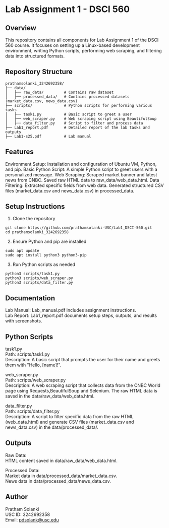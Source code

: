 # Lab Assignment 1 - DSCI 560 #
## Overview ##
This repository contains all components for Lab Assignment 1 of the DSCI 560 course. It focuses on setting up a Linux-based development environment, writing Python scripts, performing web scraping, and filtering data into structured formats.

## Repository Structure ## 
```
prathamsolanki_3242692358/
├── data/
│   ├── raw_data/         # Contains raw dataset
│   ├── processed_data/   # Contains processed datasets (market_data.csv, news_data.csv)
├── scripts/              # Python scripts for performing various tasks
│   ├── task1.py          # Basic script to greet a user
│   ├── web_scraper.py    # Web scraping script using BeautifulSoup
│   ├── data_filter.py    # Script to filter and process data
├── Lab1_report.pdf       # Detailed report of the lab tasks and outputs
├── Lab1-s25.pdf          # Lab manual
```

## Features ## 
Environment Setup: Installation and configuration of Ubuntu VM, Python, and pip.
Basic Python Script: A simple Python script to greet users with a personalized message.
Web Scraping:
Scraped market banner and latest news from CNBC.
Saved raw HTML data to raw_data/web_data.html.
Data Filtering:
Extracted specific fields from web data.
Generated structured CSV files (market_data.csv and news_data.csv) in processed_data.

## Setup Instructions ##
1. Clone the repository
```
git clone https://github.com/prathamsolanki-USC/Lab1_DSCI-560.git
cd prathamsolanki_3242692358
```

2. Ensure Python and pip are installed
```
sudo apt update
sudo apt install python3 python3-pip
```  

3. Run Python scripts as needed
```
python3 scripts/task1.py
python3 scripts/web_scraper.py
python3 scripts/data_filter.py
```

## Documentation ## 
Lab Manual: Lab_manual.pdf includes assignment instructions.  
Lab Report: Lab1_report.pdf documents setup steps, outputs, and results with screenshots.

## Python Scripts ##
task1.py  
Path: scripts/task1.py  
Description: A basic script that prompts the user for their name and greets them with "Hello, [name]!".

web_scraper.py  
Path: scripts/web_scraper.py  
Description: A web scraping script that collects data from the CNBC World page using Requests,BeautifulSoup and Selenium. The raw HTML data is saved in the data/raw_data/web_data.html.

data_filter.py  
Path: scripts/data_filter.py  
Description: A script to filter specific data from the raw HTML (web_data.html) and generate CSV files (market_data.csv and news_data.csv) in the data/processed_data/.

## Outputs ## 
Raw Data:   
HTML content saved in data/raw_data/web_data.html.  

Processed Data:   
Market data in data/processed_data/market_data.csv.  
News data in data/processed_data/news_data.csv.  

## Author ## 
Pratham Solanki  
USC ID: 3242692358  
Email: pdsolank@usc.edu  
